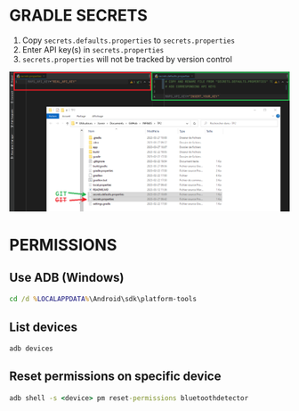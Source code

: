 # GRADLE SECRETS

1. Copy `secrets.defaults.properties` to `secrets.properties`
2. Enter API key(s) in `secrets.properties`
3. `secrets.properties` will not be tracked by version control

!["gradle_secrets.png"](gradle_secrets.png)


# PERMISSIONS

## Use ADB (Windows)
```cmd
cd /d %LOCALAPPDATA%\Android\sdk\platform-tools
```

## List devices
```cmd
adb devices
```

## Reset permissions on specific device
```cmd
adb shell -s <device> pm reset-permissions bluetoothdetector
```